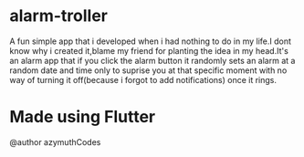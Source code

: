 # alarm-troller

A fun simple app that i developed when i had nothing to do in my life.I dont know why i created it,blame my friend for planting the idea in my head.It's an alarm app that if you click the alarm button it randomly sets an alarm at a random date and time only to suprise you at that specific moment with no way of turning it off(because i forgot to add notifications) once it rings.

# Made using Flutter

@author azymuthCodes